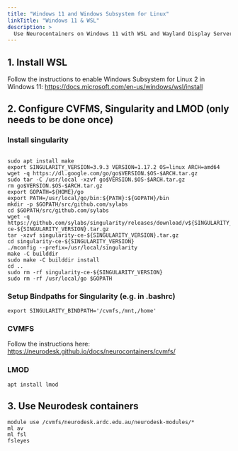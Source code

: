 ```yaml
---
title: "Windows 11 and Windows Subsystem for Linux"
linkTitle: "Windows 11 & WSL"
description: >
  Use Neurocontainers on Windows 11 with WSL and Wayland Display Server
---
```


## 1. Install WSL
Follow the instructions to enable Windows Subsystem for Linux 2 in Windows 11: https://docs.microsoft.com/en-us/windows/wsl/install

## 2. Configure CVFMS, Singularity and LMOD (only needs to be done once)

### Install singularity
<pre class="language-batch command-line" data-prompt=">">
<code>
sudo apt install make
export SINGULARITY_VERSION=3.9.3 VERSION=1.17.2 OS=linux ARCH=amd64
wget -q https://dl.google.com/go/go$VERSION.$OS-$ARCH.tar.gz 
sudo tar -C /usr/local -xzvf go$VERSION.$OS-$ARCH.tar.gz 
rm go$VERSION.$OS-$ARCH.tar.gz 
export GOPATH=${HOME}/go 
export PATH=/usr/local/go/bin:${PATH}:${GOPATH}/bin 
mkdir -p $GOPATH/src/github.com/sylabs 
cd $GOPATH/src/github.com/sylabs 
wget -q https://github.com/sylabs/singularity/releases/download/v${SINGULARITY_VERSION}/singularity-ce-${SINGULARITY_VERSION}.tar.gz 
tar -xzvf singularity-ce-${SINGULARITY_VERSION}.tar.gz 
cd singularity-ce-${SINGULARITY_VERSION} 
./mconfig --prefix=/usr/local/singularity 
make -C builddir 
sudo make -C builddir install 
cd .. 
sudo rm -rf singularity-ce-${SINGULARITY_VERSION} 
sudo rm -rf /usr/local/go $GOPATH </code>
</pre>

### Setup Bindpaths for Singularity (e.g. in .bashrc)
<pre class="language-batch command-line" data-prompt=">">
<code>export SINGULARITY_BINDPATH='/cvmfs,/mnt,/home'</code>
</pre>

### CVMFS
Follow the instructions here: https://neurodesk.github.io/docs/neurocontainers/cvmfs/

### LMOD
<pre class="language-batch command-line" data-prompt=">">
<code>apt install lmod</code>
</pre>



## 3. Use Neurodesk containers
<pre class="language-batch command-line" data-prompt=">">
<code>module use /cvmfs/neurodesk.ardc.edu.au/neurodesk-modules/*
ml av
ml fsl
fsleyes</code>
</pre>
